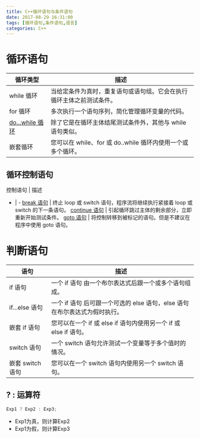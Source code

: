 ```yaml
---
title: C++循环语句与条件语句
date: 2017-08-29 16:31:00
tags: [循环语句,条件语句,语言]
categories: C++
---
```

# 循环语句
循环类型 | 描述
-|-
while 循环 | 当给定条件为真时，重复语句或语句组。它会在执行循环主体之前测试条件。
for 循环 | 多次执行一个语句序列，简化管理循环变量的代码。
[do...while 循环](http://www.runoob.com/cplusplus/cpp-do-while-loop.html) | 除了它是在循环主体结尾测试条件外，其他与 while 语句类似。
嵌套循环 | 您可以在 while、for 或 do..while 循环内使用一个或多个循环。
<!--more-->
## 循环控制语句
控制语句 | 描述
- | -
[break 语句](http://www.runoob.com/cplusplus/cpp-break-statement.html) | 终止 loop 或 switch 语句，程序流将继续执行紧接着 loop 或 switch 的下一条语句。
[continue 语句](http://www.runoob.com/cplusplus/cpp-continue-statement.html) | 引起循环跳过主体的剩余部分，立即重新开始测试条件。
[goto 语句](http://www.runoob.com/cplusplus/cpp-goto-statement.html) | 将控制转移到被标记的语句。但是不建议在程序中使用 goto 语句。


# 判断语句
语句 | 描述
-|-
if 语句 | 一个 if 语句 由一个布尔表达式后跟一个或多个语句组成。
if...else 语句 | 一个 if 语句 后可跟一个可选的 else 语句，else 语句在布尔表达式为假时执行。
嵌套 if 语句 | 您可以在一个 if 或 else if 语句内使用另一个 if 或 else if 语句。
switch 语句 | 一个 switch 语句允许测试一个变量等于多个值时的情况。
嵌套 switch 语句 | 您可以在一个 switch 语句内使用另一个 switch 语句。

## ? : 运算符
```C++
Exp1 ? Exp2 : Exp3;
```
- Exp1为真，则计算Exp2
- Exp1为假，则计算Exp3
